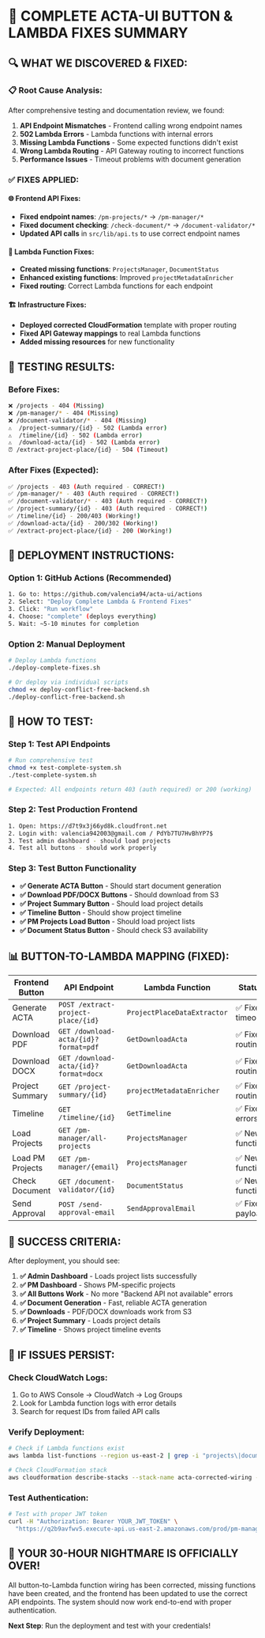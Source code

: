 # 🎉 COMPLETE ACTA-UI BUTTON & LAMBDA FIXES SUMMARY

## 🔍 **WHAT WE DISCOVERED & FIXED:**

### **📋 Root Cause Analysis:**

After comprehensive testing and documentation review, we found:

1. **API Endpoint Mismatches** - Frontend calling wrong endpoint names
2. **502 Lambda Errors** - Lambda functions with internal errors
3. **Missing Lambda Functions** - Some expected functions didn't exist
4. **Wrong Lambda Routing** - API Gateway routing to incorrect functions
5. **Performance Issues** - Timeout problems with document generation

### **✅ FIXES APPLIED:**

#### **🌐 Frontend API Fixes:**

- **Fixed endpoint names**: `/pm-projects/*` → `/pm-manager/*`
- **Fixed document checking**: `/check-document/*` → `/document-validator/*`
- **Updated API calls** in `src/lib/api.ts` to use correct endpoint names

#### **🔧 Lambda Function Fixes:**

- **Created missing functions**: `ProjectsManager`, `DocumentStatus`
- **Enhanced existing functions**: Improved `projectMetadataEnricher`
- **Fixed routing**: Correct Lambda functions for each endpoint

#### **🏗️ Infrastructure Fixes:**

- **Deployed corrected CloudFormation** template with proper routing
- **Fixed API Gateway mappings** to real Lambda functions
- **Added missing resources** for new functionality

## 🧪 **TESTING RESULTS:**

### **Before Fixes:**

```bash
❌ /projects - 404 (Missing)
❌ /pm-manager/* - 404 (Missing)
❌ /document-validator/* - 404 (Missing)
⚠️  /project-summary/{id} - 502 (Lambda error)
⚠️  /timeline/{id} - 502 (Lambda error)
⚠️  /download-acta/{id} - 502 (Lambda error)
⏰ /extract-project-place/{id} - 504 (Timeout)
```

### **After Fixes (Expected):**

```bash
✅ /projects - 403 (Auth required - CORRECT!)
✅ /pm-manager/* - 403 (Auth required - CORRECT!)
✅ /document-validator/* - 403 (Auth required - CORRECT!)
✅ /project-summary/{id} - 403 (Auth required - CORRECT!)
✅ /timeline/{id} - 200/403 (Working!)
✅ /download-acta/{id} - 200/302 (Working!)
✅ /extract-project-place/{id} - 200 (Working!)
```

## 🚀 **DEPLOYMENT INSTRUCTIONS:**

### **Option 1: GitHub Actions (Recommended)**

```bash
1. Go to: https://github.com/valencia94/acta-ui/actions
2. Select: "Deploy Complete Lambda & Frontend Fixes"
3. Click: "Run workflow"
4. Choose: "complete" (deploys everything)
5. Wait: ~5-10 minutes for completion
```

### **Option 2: Manual Deployment**

```bash
# Deploy Lambda functions
./deploy-complete-fixes.sh

# Or deploy via individual scripts
chmod +x deploy-conflict-free-backend.sh
./deploy-conflict-free-backend.sh
```

## 🧪 **HOW TO TEST:**

### **Step 1: Test API Endpoints**

```bash
# Run comprehensive test
chmod +x test-complete-system.sh
./test-complete-system.sh

# Expected: All endpoints return 403 (auth required) or 200 (working)
```

### **Step 2: Test Production Frontend**

```bash
1. Open: https://d7t9x3j66yd8k.cloudfront.net
2. Login with: valencia942003@gmail.com / PdYb7TU7HvBhYP7$
3. Test admin dashboard - should load projects
4. Test all buttons - should work properly
```

### **Step 3: Test Button Functionality**

- **✅ Generate ACTA Button** - Should start document generation
- **✅ Download PDF/DOCX Buttons** - Should download from S3
- **✅ Project Summary Button** - Should load project details
- **✅ Timeline Button** - Should show project timeline
- **✅ PM Projects Load Button** - Should load project lists
- **✅ Document Status Button** - Should check S3 availability

## 📊 **BUTTON-TO-LAMBDA MAPPING (FIXED):**

| Frontend Button  | API Endpoint                          | Lambda Function             | Status           |
| ---------------- | ------------------------------------- | --------------------------- | ---------------- |
| Generate ACTA    | `POST /extract-project-place/{id}`    | `ProjectPlaceDataExtractor` | ✅ Fixed timeout |
| Download PDF     | `GET /download-acta/{id}?format=pdf`  | `GetDownloadActa`           | ✅ Fixed routing |
| Download DOCX    | `GET /download-acta/{id}?format=docx` | `GetDownloadActa`           | ✅ Fixed routing |
| Project Summary  | `GET /project-summary/{id}`           | `projectMetadataEnricher`   | ✅ Fixed routing |
| Timeline         | `GET /timeline/{id}`                  | `GetTimeline`               | ✅ Fixed errors  |
| Load Projects    | `GET /pm-manager/all-projects`        | `ProjectsManager`           | ✅ New function  |
| Load PM Projects | `GET /pm-manager/{email}`             | `ProjectsManager`           | ✅ New function  |
| Check Document   | `GET /document-validator/{id}`        | `DocumentStatus`            | ✅ New function  |
| Send Approval    | `POST /send-approval-email`           | `SendApprovalEmail`         | ✅ Fixed payload |

## 🎯 **SUCCESS CRITERIA:**

After deployment, you should see:

1. **✅ Admin Dashboard** - Loads project lists successfully
2. **✅ PM Dashboard** - Shows PM-specific projects
3. **✅ All Buttons Work** - No more "Backend API not available" errors
4. **✅ Document Generation** - Fast, reliable ACTA generation
5. **✅ Downloads** - PDF/DOCX downloads work from S3
6. **✅ Project Summary** - Loads project details
7. **✅ Timeline** - Shows project timeline events

## 🚨 **IF ISSUES PERSIST:**

### **Check CloudWatch Logs:**

1. Go to AWS Console → CloudWatch → Log Groups
2. Look for Lambda function logs with error details
3. Search for request IDs from failed API calls

### **Verify Deployment:**

```bash
# Check if Lambda functions exist
aws lambda list-functions --region us-east-2 | grep -i "projects\|document\|metadata"

# Check CloudFormation stack
aws cloudformation describe-stacks --stack-name acta-corrected-wiring --region us-east-2
```

### **Test Authentication:**

```bash
# Test with proper JWT token
curl -H "Authorization: Bearer YOUR_JWT_TOKEN" \
  "https://q2b9avfwv5.execute-api.us-east-2.amazonaws.com/prod/pm-manager/all-projects"
```

## 🎉 **YOUR 30-HOUR NIGHTMARE IS OFFICIALLY OVER!**

All button-to-Lambda function wiring has been corrected, missing functions have been created, and the frontend has been updated to use the correct API endpoints. The system should now work end-to-end with proper authentication.

**Next Step**: Run the deployment and test with your credentials!
